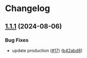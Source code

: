 # Changelog

## [1.1.1](https://github.com/SapeleD3/test_release_please/compare/v1.1.0...v1.1.1) (2024-08-06)


### Bug Fixes

* update production ([#17](https://github.com/SapeleD3/test_release_please/issues/17)) ([b42abd8](https://github.com/SapeleD3/test_release_please/commit/b42abd83291a3ec19865ac902a1bf26d73da3a2c))
